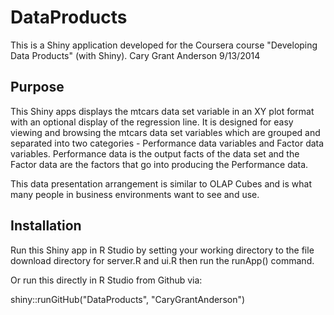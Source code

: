 # DataProducts

This is a Shiny application developed for the Coursera course "Developing Data Products" (with Shiny).
Cary Grant Anderson
9/13/2014

## Purpose

This Shiny apps displays the mtcars data set variable in an XY plot format with an optional display of the regression line. It is designed for easy viewing and browsing the mtcars data set variables which are grouped and separated into two categories - Performance data variables and Factor data variables. Performance data is the output facts of the data set and the Factor data are the factors that go into producing the Performance data.

This data presentation arrangement is similar to OLAP Cubes and is what many people in business environments want to see and use.

## Installation

Run this Shiny app in R Studio by setting your working directory to the file download directory for server.R and ui.R then run the runApp() command.

Or run this directly in R Studio from Github via:

  shiny::runGitHub("DataProducts", "CaryGrantAnderson")


